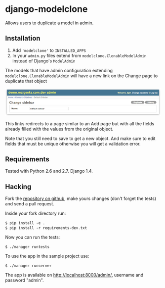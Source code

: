 # django-modelclone

Allows users to duplicate a model in admin.

## Installation

 1. Add `'modelclone'` to `INSTALLED_APPS`
 2. In your `admin.py` files extend from `modelclone.ClonableModelAdmin` instead of
    Django's `ModelAdmin`

The models that have admin configuration extending `modelclone.ClonableModelAdmin` will
have a new link on the Change page to duplicate that object

![Screenshot Duplicate link](images/duplicate-link.png)

This links redirects to a page similar to an Add page but with all the fields already
filled with the values from the original object.

Note that you still need to save to get a new object. And make sure to edit fields
that must be unique otherwise you will get a validation error.

## Requirements

Tested with Python 2.6 and 2.7. Django 1.4.

## Hacking

Fork the [repository on github](http://github.com/realgeeks/django-modelclone), make yours
changes (don't forget the tests) and send a pull request.

Inside your fork directory run:

    $ pip install -e .
    $ pip install -r requirements-dev.txt

Now you can run the tests:

    $ ./manager runtests

To use the app in the sample project use:

    $ ./manager runserver

The app is available on [http://localhost:8000/admin/](http://localhost:8000/admin/), username and password "admin".
